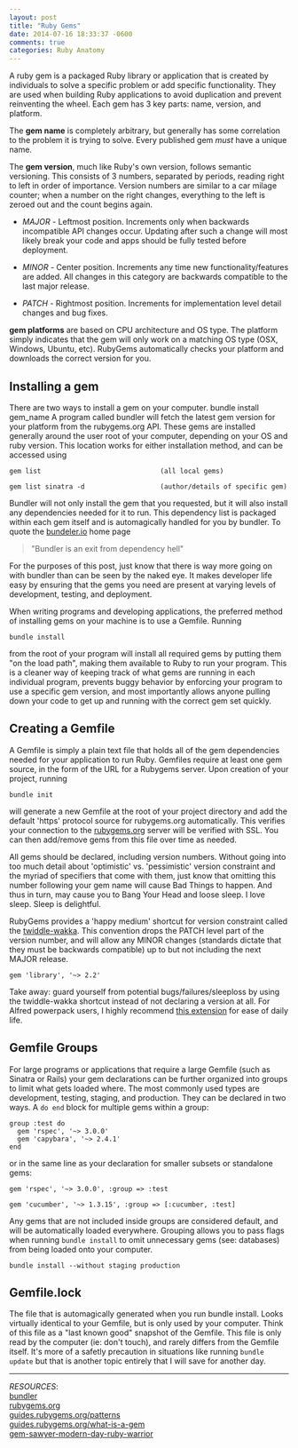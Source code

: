 ```yaml
---
layout: post
title: "Ruby Gems"
date: 2014-07-16 18:33:37 -0600
comments: true
categories: Ruby Anatomy
---
```


A ruby gem is a packaged Ruby library or application that is created by individuals to solve a specific problem or add specific functionality. They are used when building Ruby applications to avoid duplication and prevent reinventing the wheel. Each gem has 3 key parts: name, version, and platform.

The __gem name__ is completely arbitrary, but generally has some correlation to the problem it is trying to solve. Every published gem *must* have a unique name.

The __gem version__, much like Ruby's own version, follows semantic versioning. This consists of 3 numbers, separated by periods, reading right to left in order of importance. Version numbers are similar to a car milage counter; when a number on the right changes, everything to the left is zeroed out and the count begins again.


  + _MAJOR_ - Leftmost position. Increments only when backwards incompatible API changes occur. Updating after such a change will most likely break your code and apps should be fully tested before deployment.

  + _MINOR_ - Center position. Increments any time new functionality/features are added. All changes in this category are backwards compatible to the last major release.

  + _PATCH_ - Rightmost position. Increments for implementation level detail changes and bug fixes.


__gem platforms__ are based on CPU architecture and OS type. The platform simply indicates that the gem will only work on a matching OS type (OSX, Windows, Ubuntu, etc). RubyGems automatically checks your platform and downloads the correct version for you.


Installing a gem
-------------------
There are two ways to install a gem on your computer.
    bundle install gem_name
A program called bundler will fetch the latest gem version for your platform from the rubygems.org API. These gems are installed generally around the user root of your computer, depending on your OS and ruby version. This location works for either installation method, and can be accessed using

    gem list                              (all local gems)

    gem list sinatra -d                   (author/details of specific gem)

Bundler will not only install the gem that you requested, but it will also install any dependencies needed for it to run. This dependency list is packaged  within each gem itself and is automagically handled for you by bundler. To quote the [bundeler.io](bundler.io) home page

> "Bundler is an exit from dependency hell"

For the purposes of this post, just know that there is way more going on with bundler than can be seen by the naked eye. It makes developer life easy by ensuring that the gems you need are present at varying levels of development, testing, and deployment.

When writing programs and developing applications, the preferred method of installing gems on your machine is to use a Gemfile. Running

    bundle install

from the root of your program will install all required gems by putting them "on the load path", making them available to Ruby to run your program. This is a cleaner way of keeping track of what gems are running in each individual program, prevents buggy behavior by enforcing your program to use a specific gem version, and most importantly allows anyone pulling down your code to get up and running with the correct gem set quickly.

Creating a Gemfile
--------------------
A Gemfile is simply a plain text file that holds all of the gem dependencies needed for your application to run Ruby. Gemfiles require at least one gem source, in the form of the URL for a Rubygems server. Upon creation of your project, running

    bundle init

will generate a new Gemfile at the root of your project directory and add the default 'https' protocol source for rubygems.org  automatically. This verifies your connection to the [rubygems.org](rubygems.org) server will be verified with SSL. You can then add/remove gems from this file over time as needed.

All gems should be declared, including version numbers. Without going into too much detail about 'optimistic' vs. 'pessimistic' version constraint and the myriad of specifiers that come with them, just know that omitting this number following your gem name will cause Bad Things to happen. And thus in turn, may cause you to Bang Your Head and loose sleep. I love sleep. Sleep is delightful.

RubyGems provides a 'happy medium' shortcut for version constraint called the [twiddle-wakka](http://guides.rubygems.org/patterns/). This convention drops the PATCH level part of the version number, and will allow any MINOR changes (standards dictate that they must be backwards compatible) up to but not including the next MAJOR release.

    gem 'library', '~> 2.2'

Take away: guard yourself from potential bugs/failures/sleeploss by using the  twiddle-wakka shortcut instead of not declaring a version at all. For Alfred powerpack users, I highly recommend [this extension](https://github.com/BlueVajra/ruby_gem_workflow) for ease of daily life.

Gemfile Groups
----------------
For large programs or applications that require a large Gemfile (such as Sinatra or Rails) your gem declarations can be further organized into groups to limit what gets loaded where. The most commonly used types are development, testing, staging, and production. They can be declared in two ways. A `do end` block for multiple gems within a group:

    group :test do
      gem 'rspec', '~> 3.0.0'
      gem 'capybara', '~> 2.4.1'
    end

or in the same line as your declaration for smaller subsets or standalone gems:

    gem 'rspec', '~> 3.0.0', :group => :test

    gem 'cucumber', '~> 1.3.15', :group => [:cucumber, :test]

Any gems that are not included inside groups are considered default, and will be automatically loaded everywhere. Grouping allows you to pass flags when running `bundle install` to omit unnecessary gems (see: databases) from being loaded onto your computer.

    bundle install --without staging production

Gemfile.lock
-----------
The file that is automagically generated when you run bundle install. Looks virtually identical to your Gemfile, but is only used by your computer. Think of this file as a "last known good" snapshot of the Gemfile. This file is only read by the computer (ie: don't touch), and rarely differs from the Gemfile itself. It's more of a safetly precaution in situations like running `bundle update` but that is another topic entirely that I will save for another day.  









------------

_RESOURCES_:  
[bundler](http://bundler.io/v1.6/bundle_install.html)  
[rubygems.org](http://rubygems.org)  
[guides.rubygems.org/patterns](http://guides.rubygems.org/patterns/)  
[guides.rubygems.org/what-is-a-gem](http://guides.rubygems.org/what-is-a-gem/)  
[gem-sawyer-modern-day-ruby-warrior](http://rubylearning.com/blog/2010/10/06/gem-sawyer-modern-day-ruby-warrior/)  
